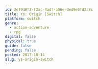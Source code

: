 ```yaml
---
id: 2ef9d0f3-f2ac-4adf-b06e-ded9e0fd2a8c
title: Ys: Origin [Switch]
platform: switch
genre:
  - action-adventure
  - rpg
digital: false
physical: true
guide: false
pending: false
posted: 2017-10-14
slug: ys-origin-switch
---
```

